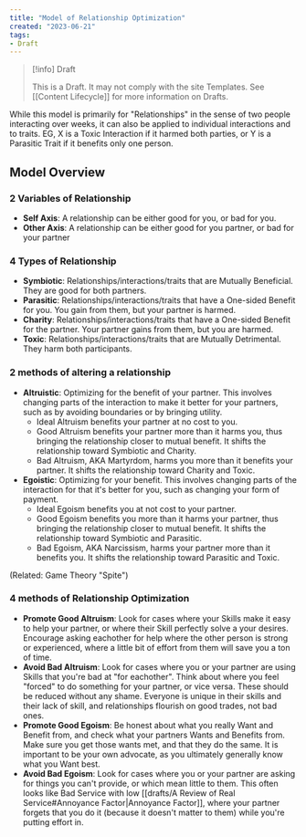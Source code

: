 ```yaml
---
title: "Model of Relationship Optimization"
created: "2023-06-21"
tags:
- Draft
---
```

> [!info] Draft
>
> This is a Draft. It may not comply with the site Templates. See [[Content Lifecycle]] for more information on Drafts.

While this model is primarily for "Relationships" in the sense of two people interacting over weeks, it can also be applied to individual interactions and to traits. EG, X is a Toxic Interaction if it harmed both parties, or Y is a Parasitic Trait if it benefits only one person.

## Model Overview

### 2 Variables of Relationship

- **Self Axis**: A relationship can be either good for you, or bad for you.
- **Other Axis**: A relationship can be either good for you partner, or bad for your partner

### 4 Types of Relationship

- **Symbiotic**: Relationships/interactions/traits that are Mutually Beneficial. They are good for both partners.
- **Parasitic**: Relationships/interactions/traits that have a One-sided Benefit for you. You gain from them, but your partner is harmed.
- **Charity**: Relationships/interactions/traits that have a One-sided Benefit for the partner. Your partner gains from them, but you are harmed.
- **Toxic**: Relationships/interactions/traits that are Mutually Detrimental. They harm both participants.

### 2 methods of altering a relationship

- **Altruistic**: Optimizing for the benefit of your partner. This involves changing parts of the interaction to make it better for your partners, such as by avoiding boundaries or by bringing utility.
  - Ideal Altruism benefits your partner at no cost to you.
  - Good Altruism benefits your partner more than it harms you, thus bringing the relationship closer to mutual benefit. It shifts the relationship toward Symbiotic and Charity.
  - Bad Altruism, AKA Martyrdom, harms you more than it benefits your partner. It shifts the relationship toward Charity and Toxic.
- **Egoistic**: Optimizing for your benefit. This involves changing parts of the interaction for that it's better for you, such as changing your form of payment.
  - Ideal Egoism benefits you at not cost to your partner.
  - Good Egoism benefits you more than it harms your partner, thus bringing the relationship closer to mutual benefit. It shifts the relationship toward Symbiotic and Parasitic.
  - Bad Egoism, AKA Narcissism, harms your partner more than it benefits you. It shifts the relationship toward Parasitic and Toxic.

(Related: Game Theory "Spite")

### 4 methods of Relationship Optimization

- **Promote Good Altruism**: Look for cases where your Skills make it easy to help your partner, or where their Skill perfectly solve a your desires. Encourage asking eachother for help where the other person is strong or experienced, where a little bit of effort from them will save you a ton of time.
- **Avoid Bad Altruism**: Look for cases where you or your partner are using Skills that you're bad at "for eachother". Think about where you feel "forced" to do something for your partner, or vice versa. These should be reduced without any shame. Everyone is unique in their skills and their lack of skill, and relationships flourish on good trades, not bad ones.
- **Promote Good Egoism**: Be honest about what you really Want and Benefit from, and check what your partners Wants and Benefits from. Make sure you get those wants met, and that they do the same. It is important to be your own advocate, as you ultimately generally know what you Want best.
- **Avoid Bad Egoism**: Look for cases where you or your partner are asking for things you can't provide, or which mean little to them. This often looks like Bad Service with low [[drafts/A Review of Real Service#Annoyance Factor|Annoyance Factor]], where your partner forgets that you do it (because it doesn't matter to them) while you're putting effort in.
